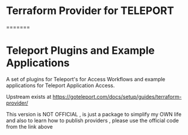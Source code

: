 # Terraform Provider for TELEPORT
=======
# Teleport Plugins and Example Applications

A set of plugins for Teleport's for Access Workflows and example applications for Teleport Application Access.

Upstream exists at https://goteleport.com/docs/setup/guides/terraform-provider/

This version is NOT OFFICIAL , is just a package to simplify my OWN life and also to learn
how to publish providers , please use the official code from the link above

